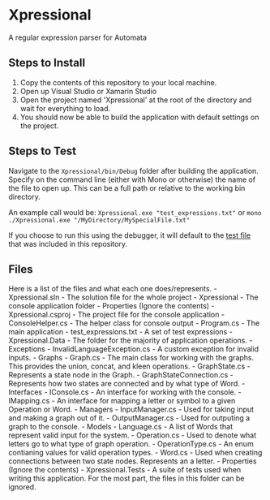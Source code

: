 # Xpressional
A regular expression parser for Automata

## Steps to Install
1. Copy the contents of this repository to your local machine.
2. Open up Visual Studio or Xamarin Studio
3. Open the project named 'Xpressional' at the root of the directory and wait for everything to load.
4. You should now be able to build the application with default settings on the project.

## Steps to Test
Navigate to the `Xpressional/bin/Debug` folder after building the application.
Specify on the command line (either with Mono or otherwise) the name of the file to open up. This can be a full path or relative to the working bin directory.

An example call would be: `Xpressional.exe "test_expressions.txt"` or `mono ./Xpressional.exe "/MyDirectory/MySpecialFile.txt"`

If you choose to run this using the debugger, it will default to the [test file](Xpressional/test_expressions.txt) that was included in this repository.

## Files
Here is a list of the files and what each one does/represents.
	- Xpressional.sln - The solution file for the whole project
	- Xpressional - The console application folder
		- Properties (Ignore the contents)
		- Xpressional.csproj - The project file for the console application
		- ConsoleHelper.cs - The helper class for console output
		- Program.cs - The main application
		- test_expressions.txt - A set of test expressions
	- Xpressional.Data - The folder for the majority of application operations.
		- Exceptions
			- InvalidLanguageException.cs - A custom exception for invalid inputs.
		- Graphs
			- Graph.cs - The main class for working with the graphs. This provides the union, concat, and kleen operations.
			- GraphState.cs - Represents a state node in the Graph.
			- GraphStateConnection.cs - Represents how two states are connected and by what type of Word.
		- Interfaces
			- IConsole.cs - An interface for working with the console.
			- IMapping.cs - An interface for mapping a letter or symbol to a given Operation or Word.
		- Managers
			- InputManager.cs - Used for taking input and making a graph out of it.
			- OutputManager.cs - Used for outputing a graph to the console.
		- Models
			- Language.cs - A list of Words that represent valid input for the system.
			- Operation.cs - Used to denote what letters go to what type of graph operation.
			- OperationType.cs - An enum contianing values for valid operation types.
			- Word.cs - Used when creating connections between two state nodes. Represents an a letter.
		- Properties (Ignore the contents)
	- Xpressional.Tests
		- A suite of tests used when writing this application. For the most part, the files in this folder can be ignored.
		
	